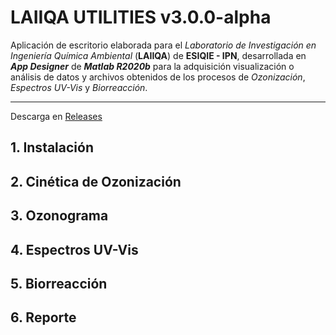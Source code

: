 # LAIIQA UTILITIES v3.0.0-alpha

Aplicación de escritorio elaborada para el _Laboratorio de Investigación en Ingeniería Química Ambiental_ (**LAIIQA**) de **ESIQIE - IPN**, desarrollada en **_App Designer_** de **_Matlab R2020b_** para la adquisición visualización o análisis de datos y archivos obtenidos de los procesos de _Ozonización_, _Espectros UV-Vis_ y _Biorreacción_.

----------------
Descarga en [Releases](https://github.com/TheBiotechScientist/LAIIQAUtilities/releases)

## 1. Instalación
## 2. Cinética de Ozonización
## 3. Ozonograma
## 4. Espectros UV-Vis
## 5. Biorreacción
## 6. Reporte
